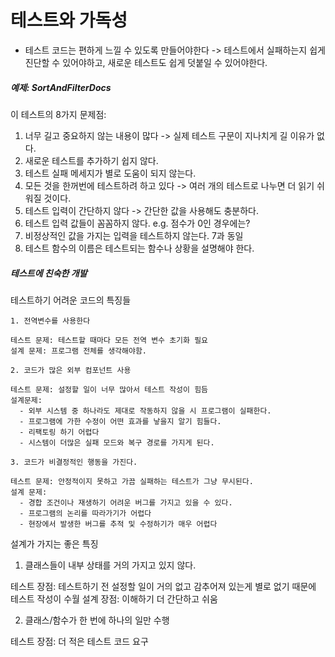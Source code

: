 # 테스트와 가독성

  - 테스트 코드는 편하게 느낄 수 있도록 만들어야한다 -> 테스트에서 실패하는지 쉽게 진단할 수 있어야하고, 새로운 테스트도 쉽게 덧붙일 수 있어야한다.
  
##### 예제: SortAndFilterDocs

이 테스트의 8가지 문제점:
  1. 너무 길고 중요하지 않는 내용이 많다 -> 실제 테스트 구문이 지나치게 길 이유가 없다.
  2. 새로운 테스트를 추가하기 쉽지 않다.
  3. 테스트 실패 메세지가 별로 도움이 되지 않는다.
  4. 모든 것을 한꺼번에 테스트하려 하고 있다 -> 여러 개의 테스트로 나누면 더 읽기 쉬워질 것이다.
  5. 테스트 입력이 간단하지 않다 -> 간단한 값을 사용해도 충분하다.
  6. 테스트 입력 값들이 꼼꼼하지 않다. e.g. 점수가 0인 경우에는?
  7. 비정상적인 값을 가지는 입력을 테스트하지 않는다. 7과 동일
  8. 테스트 함수의 이름은 테스트되는 함수나 상황을 설명해야 한다.
  
##### 테스트에 친숙한 개발

테스트하기 어려운 코드의 특징들
    
    1. 전역변수를 사용한다
    
    테스트 문제: 테스트할 때마다 모든 전역 변수 초기화 필요
    설계 문제: 프로그램 전체를 생각해야함.
    
    2. 코드가 많은 외부 컴포넌트 사용
    
    테스트 문제: 설정할 일이 너무 많아서 테스트 작성이 힘듬
    설계문제: 
      - 외부 시스템 중 하나라도 제대로 작동하지 않을 시 프로그램이 실패한다.
      - 프로그램에 가한 수정이 어떤 효과를 낳을지 알기 힘들다.
      - 리팩토링 하기 어렵다
      - 시스템이 더많은 실패 모드와 복구 경로를 가지게 된다.
    
    3. 코드가 비결정적인 행동을 가진다.
    
    테스트 문제: 안정적이지 못하고 가끔 실패하는 테스트가 그냥 무시된다.
    설계 문제: 
      - 경합 조건이나 재생하기 어려운 버그를 가지고 있을 수 있다.
      - 프로그램의 논리를 따라가기가 어렵다
      - 현장에서 발생한 버그를 추적 및 수정하기가 매우 어렵다
      
설계가 가지는 좋은 특징

  1. 클래스들이 내부 상태를 거의 가지고 있지 않다.
  
  테스트 장점: 테스트하기 전 설정할 일이 거의 없고 감추어져 있는게 별로 없기 때문에 테스트 작성이 수월
  설계 장점: 이해하기 더 간단하고 쉬움
  
  2. 클래스/함수가 한 번에 하나의 일만 수행
  
  테스트 장점: 더 적은 테스트 코드 요구
  
   
